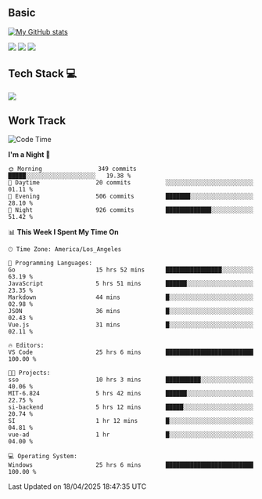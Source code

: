 ## Basic
 
[![My GitHub stats](https://github-readme-stats.vercel.app/api?username=Zzhihon&show_icons=true&theme=purple)](https://github.com/Zzhihon)
 
 [![](https://img.shields.io/badge/website-4493f8?style=for-the-badge&logo=About.me&logoColor=purple)](https://tatakal.com/)
 [![](https://img.shields.io/badge/RSS-4493f8?style=for-the-badge&logo=rss&logoColor=purple)](https://tatakal.com/feed/)
 [![](https://img.shields.io/badge/Email-4493f8?style=for-the-badge&logo=gmail&logoColor=purple)](mailto:bt1q@tatakal.com)

## Tech Stack 💻

<a href="https://skillicons.dev">
  <img src="https://skillicons.dev/icons?i=py,html,css,javascript,bash,java,vue,go,nodejs,cpp" />
</a>

</br>

## Work Track

<!--START_SECTION:waka-->
![Code Time](http://img.shields.io/badge/Code%20Time-213%20hrs%2030%20mins-blue)

**I'm a Night 🦉** 

```text
🌞 Morning                349 commits         █████░░░░░░░░░░░░░░░░░░░░   19.38 % 
🌆 Daytime                20 commits          ░░░░░░░░░░░░░░░░░░░░░░░░░   01.11 % 
🌃 Evening                506 commits         ███████░░░░░░░░░░░░░░░░░░   28.10 % 
🌙 Night                  926 commits         █████████████░░░░░░░░░░░░   51.42 % 
```


📊 **This Week I Spent My Time On** 

```text
🕑︎ Time Zone: America/Los_Angeles

💬 Programming Languages: 
Go                       15 hrs 52 mins      ████████████████░░░░░░░░░   63.19 % 
JavaScript               5 hrs 51 mins       ██████░░░░░░░░░░░░░░░░░░░   23.35 % 
Markdown                 44 mins             █░░░░░░░░░░░░░░░░░░░░░░░░   02.98 % 
JSON                     36 mins             █░░░░░░░░░░░░░░░░░░░░░░░░   02.43 % 
Vue.js                   31 mins             █░░░░░░░░░░░░░░░░░░░░░░░░   02.11 % 

🔥 Editors: 
VS Code                  25 hrs 6 mins       █████████████████████████   100.00 % 

🐱‍💻 Projects: 
sso                      10 hrs 3 mins       ██████████░░░░░░░░░░░░░░░   40.06 % 
MIT-6.824                5 hrs 42 mins       ██████░░░░░░░░░░░░░░░░░░░   22.75 % 
si-backend               5 hrs 12 mins       █████░░░░░░░░░░░░░░░░░░░░   20.74 % 
SI                       1 hr 12 mins        █░░░░░░░░░░░░░░░░░░░░░░░░   04.81 % 
vue-ad                   1 hr                █░░░░░░░░░░░░░░░░░░░░░░░░   04.00 % 

💻 Operating System: 
Windows                  25 hrs 6 mins       █████████████████████████   100.00 % 
```


 Last Updated on 18/04/2025 18:47:35 UTC
<!--END_SECTION:waka-->
